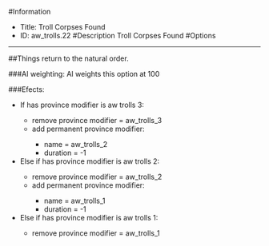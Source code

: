 #Information
 - Title: Troll Corpses Found
 - ID: aw_trolls.22
#Description
Troll Corpses Found
#Options

___
##Things return to the natural order.

###AI weighting:
AI weights this option at 100


###Efects:<ul><li>If has province modifier is aw trolls 3:</li><ul><li>remove province modifier = aw_trolls_3</li><li>add permanent province modifier:</li><ul><li>name = aw_trolls_2</li><li>duration = -1</li></ul></ul><li>Else if has province modifier is aw trolls 2:</li><ul><li>remove province modifier = aw_trolls_2</li><li>add permanent province modifier:</li><ul><li>name = aw_trolls_1</li><li>duration = -1</li></ul></ul><li>Else if has province modifier is aw trolls 1:</li><ul><li>remove province modifier = aw_trolls_1</li></ul></ul>
